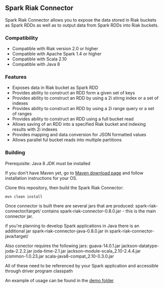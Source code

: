## Spark Riak Connector

Spark Riak Connector allows you to expose the data stored in Riak buckets as Spark RDDs as well as to output data from Spark RDDs into Riak buckets. 

### Compatibility
* Compatible with Riak version 2.0 or higher
* Compatible with Apache Spark 1.4 or higher
* Compatible with Scala 2.10
* Compatible with Java 8


### Features
* Exposes data in Riak bucket as Spark RDD
* Provides ability to construct an RDD form a given set of keys
* Provides ability to construct an RDD by using a 2i stirng index or a set of indexes
* Provides ability to construct an RDD by using a 2i range query or a set of ranges
* Provides ability to construct an RDD using a full bucket read 
* Allows saving of an RDD into a specified Riak bucket and indexing results with 2i indexes
* Provides mapping and data conversion for JSON formatted values
* Allows parallel ful bucket reads into multiple partitions


### Building
Prerequisite: Java 8 JDK must be installed

If you don't have Maven yet, go to [Maven download page](https://maven.apache.org/download.cgi) and follow installation instructions for your OS.

Clone this repository, then build the Spark Riak Connector:

```
mvn clean install
```

Once connector is built there are several jars that are produced:
spark-riak-connector/target/ contains spark-riak-connector-0.8.0.jar - this is the main connector jar. 

if you're planning to develop Spark applications in Java there is an additional jar
spark-riak-connector-java-0.8.0.jar in spark-riak-connector-java/target/ 

Also conector requires the following jars:
guava-14.0.1.jar
jackson-datatype-joda-2.2.2.jar
joda-time-2.1.jar
jackson-module-scala_2.10-2.4.4.jar
jcommon-1.0.23.jar
scala-java8-compat_2.10-0.3.0.jar

All of these need to be referenced by your Spark application and accessible through driver program classpath

An example of usage can be found in the [demo folder](https://github.com/basho/spark-riak-connector/tree/master/spark-riak-connector-demos)


